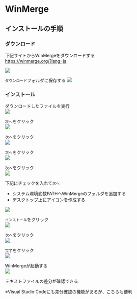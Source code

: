 # WinMerge

## インストールの手順

### ダウンロード

下記サイトからWinMergeをダウンロードする  
https://winmerge.org/?lang=ja

![](images/001.png)

`ダウンロード`フォルダに保存する
![](images/002.png)

### インストール

ダウンロードしたファイルを実行  
![](images/003.png)

`次へ`をクリック  
![](images/004.png)

`次へ`をクリック  
![](images/005.png)

`次へ`をクリック  
![](images/006.png)

`次へ`をクリック  
![](images/007.png)

下記にチェックを入れて`次へ`  
- システム環境変数PATHへWinMergeのフォルダを追加する
- デスクトップ上にアイコンを作成する

![](images/008.png)

`インストール`をクリック  
![](images/009.png)

`次へ`をクリック  
![](images/010.png)

`完了`をクリック  
![](images/011.png)

WinMergeが起動する  
![](images/012.png)

テキストファイルの差分が確認できる

※Visual Studio Codeにも差分確認の機能があるが、こちらも便利
